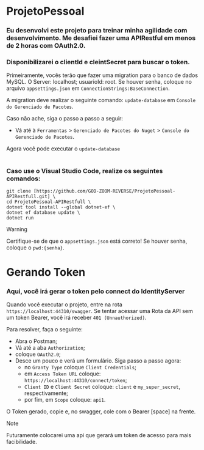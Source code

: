 # ProjetoPessoal

### Eu desenvolvi este projeto para treinar minha agilidade com desenvolvimento. Me desafiei fazer uma APIRestful em menos de 2 horas com OAuth2.0.
### Disponibilizarei o clientId e cleintSecret para buscar o token.

Primeiramente, vocês terão que fazer uma migration para o banco de dados MySQL. O Server: localhost; usuarioId: root. Se houver senha, coloque no arquivo `appsettings.json` em `ConnectionStrings:BaseConnection`.

A migration deve realizar o seguinte comando: `update-database` em `Console do Gerenciado de Pacotes`.

Caso não ache, siga o passo a passo a seguir:
- Vá até à `Ferramentas` > `Gerenciado de Pacotes do Nuget` > `Console do Gerenciado de Pacotes`.

Agora você pode executar o `update-database`

#

### Caso use o Visual Studio Code, realize os seguintes comandos:
```
git clone [https://github.com/GOD-ZOOM-REVERSE/ProjetoPessoal-APIRestfull.git] \
cd ProjetoPessoal-APIRestfull \
dotnet tool install --global dotnet-ef \
dotnet ef database update \
dotnet run
```

> [!WARNING]
> Certifique-se de que o `appsettings.json` está correto!
> Se houver senha, coloque o `pwd:{senha}`.

# Gerando Token

### Aqui, você irá gerar o token pelo connect do IdentityServer

Quando você executar o projeto, entre na rota `https://localhost:44310/swagger`.
Se tentar acessar uma Rota da API sem um token Bearer, você irá receber `401 (Unnauthorized)`.

Para resolver, faça o seguinte:
- Abra o Postman;
- Vá até a aba `Authorization`;
- coloque `OAuth2.0`;
- Desce um pouco e verá um formulário. Siga passo a passo agora:
  - no `Granty Type` coloque `Client Credentials`;
  - em `Access Token URL` coloque: `https://localhost:44310/connect/token`;
  - `Client ID` e `Client Secret` coloque: `client` e `my_super_secret`, respectivamente;
  - por fim, em `Scope` coloque: `api1`.

O Token gerado, copie e, no swagger, cole com o Bearer [space] na frente.

> [!NOTE]
> Futuramente colocarei uma api que gerará um token de acesso para mais facibilidade.
